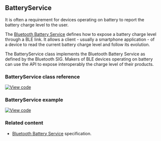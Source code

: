 ## BatteryService

It is often a requirement for devices operating on battery to report the battery charge level to the user.

The [Bluetooth Battery Service](https://www.bluetooth.org/docman/handlers/downloaddoc.ashx?doc_id=245138) defines how to expose a battery charge level through a BLE link. It allows a client - usually a smartphone application - of a device to read the current battery charge level and follow its evolution.

The BatteryService class implements the Bluetooth Battery Service as defined by the Bluetooth SIG. Makers of BLE devices operating on battery can use the API to expose interoperably the charge level of their products.

### BatteryService class reference

[![View code](https://www.mbed.com/embed/?type=library)](http://os.mbed.com/docs/v5.8/mbed-os-api-doxy/class_battery_service.html)

### BatteryService example

[![View code](https://www.mbed.com/embed/?url=https://os.mbed.com/teams/mbed-os-examples/code/mbed-os-example-ble-BatteryLevel/)](https://os.mbed.com/teams/mbed-os-examples/code/mbed-os-example-ble-BatteryLevel/file/5d8484f69181/source/main.cpp)

### Related content

- <a href="https://www.bluetooth.org/docman/handlers/downloaddoc.ashx?doc_id=245138" target="_blank">Bluetooth Battery Service</a> specification.
